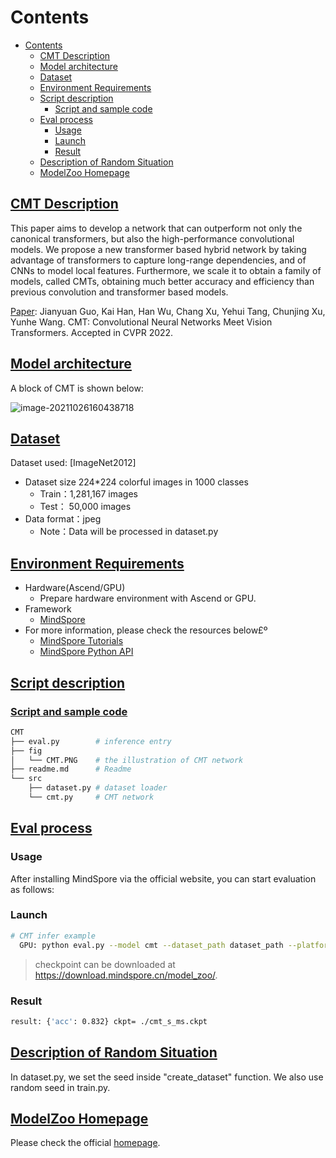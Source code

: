 # Contents

- [Contents](#contents)
    - [CMT Description](#cmt-description)
    - [Model architecture](#model-architecture)
    - [Dataset](#dataset)
    - [Environment Requirements](#environment-requirements)
    - [Script description](#script-description)
        - [Script and sample code](#script-and-sample-code)
    - [Eval process](#eval-process)
        - [Usage](#usage)
        - [Launch](#launch)
        - [Result](#result)
    - [Description of Random Situation](#description-of-random-situation)
    - [ModelZoo Homepage](#modelzoo-homepage)

## [CMT Description](#contents)

  This paper aims to develop a network that can outperform not only the canonical transformers, but also the high-performance convolutional models. We propose a new transformer based hybrid network by taking advantage of transformers to capture long-range dependencies, and of CNNs to model local features. Furthermore, we scale it to obtain a family of models, called CMTs, obtaining much better accuracy and efficiency than previous convolution and transformer based models.

[Paper](https://arxiv.org/pdf/2107.06263.pdf): Jianyuan Guo, Kai Han, Han Wu, Chang Xu, Yehui Tang, Chunjing Xu, Yunhe Wang. CMT: Convolutional Neural Networks Meet Vision Transformers. Accepted in CVPR 2022.

## [Model architecture](#contents)

A block of CMT is shown below:

![image-20211026160438718](./fig/CMT.PNG)

## [Dataset](#contents)

Dataset used: [ImageNet2012]

- Dataset size 224*224 colorful images in 1000 classes
    - Train：1,281,167 images  
    - Test： 50,000 images
- Data format：jpeg
    - Note：Data will be processed in dataset.py

## [Environment Requirements](#contents)

- Hardware(Ascend/GPU)
    - Prepare hardware environment with Ascend or GPU.
- Framework
    - [MindSpore](https://www.mindspore.cn/install/en)
- For more information, please check the resources below£º
    - [MindSpore Tutorials](https://www.mindspore.cn/tutorials/en/r1.8/index.html)
    - [MindSpore Python API](https://www.mindspore.cn/docs/en/r1.8/index.html)

## [Script description](#contents)

### [Script and sample code](#contents)

```bash
CMT
├── eval.py        # inference entry
├── fig
│   └── CMT.PNG    # the illustration of CMT network
├── readme.md      # Readme
└── src
    ├── dataset.py # dataset loader
    └── cmt.py     # CMT network
```

## [Eval process](#contents)

### Usage

After installing MindSpore via the official website, you can start evaluation as follows:

### Launch

```bash
# CMT infer example
  GPU: python eval.py --model cmt --dataset_path dataset_path --platform GPU --checkpoint_path [CHECKPOINT_PATH]
```

> checkpoint can be downloaded at https://download.mindspore.cn/model_zoo/.

### Result

```bash
result: {'acc': 0.832} ckpt= ./cmt_s_ms.ckpt
```

## [Description of Random Situation](#contents)

In dataset.py, we set the seed inside "create_dataset" function. We also use random seed in train.py.

## [ModelZoo Homepage](#contents)

Please check the official [homepage](https://gitee.com/mindspore/models).